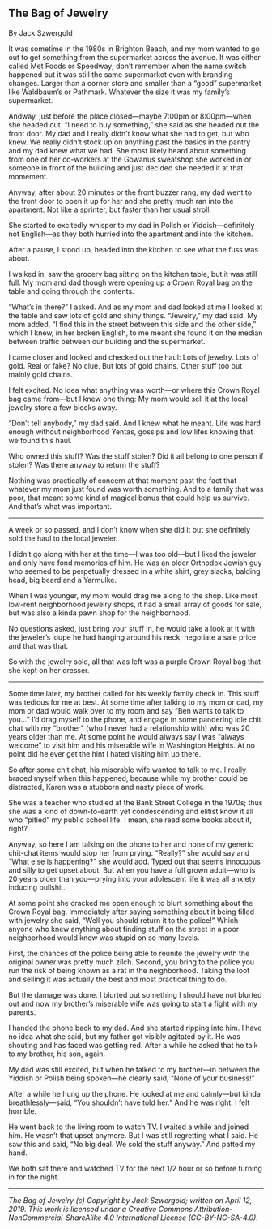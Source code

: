 ## The Bag of Jewelry

By Jack Szwergold

It was sometime in the 1980s in Brighton Beach, and my mom wanted to go out to get something from the supermarket across the avenue. It was either called Met Foods or Speedway; don’t remember when the name switch happened but it was still the same supermarket even with branding changes. Larger than a corner store and smaller than a “good” supermarket like Waldbaum’s or Pathmark. Whatever the size it was my family’s supermarket.

Andway, just before the place closed—maybe 7:00pm or 8:00pm—when she headed out. “I need to buy something,” she said as she headed out the front door. My dad and I really didn’t know what she had to get, but who knew. We really didn’t stock up on anything past the basics in the pantry and my dad knew what we had. She most likely heard about something from one of her co-workers at the Gowanus sweatshop she worked in or someone in front of the building and just decided she needed it at that momement.

Anyway, after about 20 minutes or the front buzzer rang, my dad went to the front door to open it up for her and she pretty much ran into the apartment. Not like a sprinter, but faster than her usual stroll.

She started to excitedly whisper to my dad in Polish or Yiddish—definitely not English—as they both hurried into the apartment and into the kitchen.

After a pause, I stood up, headed into the kitchen to see what the fuss was about.

I walked in, saw the grocery bag sitting on the kitchen table, but it was still full. My mom and dad though were opening up a Crown Royal bag on the table and going through the contents.

“What’s in there?” I asked. And as my mom and dad looked at me I looked at the table and saw lots of gold and shiny things. “Jewelry,” my dad said. My mom added, “I find this in the street between this side and the other side,” which I knew, in her broken English, to me meant she found it on the median between traffic between our building and the supermarket.

I came closer and looked and checked out the haul: Lots of jewelry. Lots of gold. Real or fake? No clue. But lots of gold chains. Other stuff too but mainly gold chains.

I felt excited. No idea what anything was worth—or where this Crown Royal bag came from—but I knew one thing: My mom would sell it at the local jewelry store a few blocks away.

“Don’t tell anybody,” my dad said. And I knew what he meant. Life was hard enough without neighborhood Yentas, gossips and low lifes knowing that we found this haul.

Who owned this stuff? Was the stuff stolen? Did it all belong to one person if stolen? Was there anyway to return the stuff?

Nothing was practically of concern at that moment past the fact that whatever my mom just found was worth something. And to a family that was poor, that meant some kind of magical bonus that could help us survive. And that’s what was important.

***

A week or so passed, and I don’t know when she did it but she definitely sold the haul to the local jeweler.

I didn’t go along with her at the time—I was too old—but I liked the jeweler and only have fond memories of him. He was an older Orthodox Jewish guy who seemed to be perpetually dressed in a white shirt, grey slacks, balding head, big beard and a Yarmulke.

When I was younger, my mom would drag me along to the shop. Like most low-rent neighborhood jewelry shops, it had a small array of goods for sale, but was also a kinda pawn shop for the neighborhood.

No questions asked, just bring your stuff in, he would take a look at it with the jeweler’s loupe he had hanging around his neck, negotiate a sale price and that was that.

So with the jewelry sold, all that was left was a purple Crown Royal bag that she kept on her dresser.

***

Some time later, my brother called for his weekly family check in. This stuff was tedious for me at best. At some time after talking to my mom or dad, my mom or dad would walk over to my room and say “Ben wants to talk to you…” I’d drag myself to the phone, and engage in some pandering idle chit chat with my “brother” (who I never had a relationship with) who was 20 years older than me. At some point he would always say I was “always welcome” to visit him and his miserable wife in Washington Heights. At no point did he ever get the hint I hated visiting him up there.

So after some chit chat, his miserable wife wanted to talk to me. I really braced myself when this happened, because while my brother could be distracted, Karen was a stubborn and nasty piece of work.

She was a teacher who studied at the Bank Street College in the 1970s; thus she was a kind of down-to-earth yet condescending and elitist know it all who “pitied” my public school life. I mean, she read some books about it, right?

Anyway, so here I am talking on the phone to her and none of my generic chit-chat items would stop her from prying. “Really?” she would say and “What else is happening?” she would add. Typed out that seems innocuous and silly to get upset about. But when you have a full grown adult—who is 20 years older than you—prying into your adolescent life it was all anxiety inducing bullshit.

At some point she cracked me open enough to blurt something about the Crown Royal bag. Immediately after saying something about it being filled with jewelry she said, “Well you should return it to the police!” Which anyone who knew anything about finding stuff on the street in a poor neighborhood would know was stupid on so many levels.

First, the chances of the police being able to reunite the jewelry with the original owner was pretty much zilch. Second, you bring to the police you run the risk of being known as a rat in the neighborhood. Taking the loot and selling it was actually the best and most practical thing to do.

But the damage was done. I blurted out something I should have not blurted out and now my brother’s miserable wife was going to start a fight with my parents.

I handed the phone back to my dad. And she started ripping into him. I have no idea what she said, but my father got visibly agitated by it. He was shouting and has faced was getting red. After a while he asked that he talk to my brother, his son, again.

My dad was still excited, but when he talked to my brother—in between the Yiddish or Polish being spoken—he clearly said, “None of your business!”

After a while he hung up the phone. He looked at me and calmly—but kinda breathlessly—said, “You shouldn’t have told her.” And he was right. I felt horrible.

He went back to the living room to watch TV. I waited a while and joined him. He wasn’t that upset anymore. But I was still regretting what I said. He saw this and said, “No big deal. We sold the stuff anyway.” And patted my hand.

We both sat there and watched TV for the next 1/2 hour or so before turning in for the night.

***

*The Bag of Jewelry (c) Copyright by Jack Szwergold; written on April 12, 2019. This work is licensed under a Creative Commons Attribution-NonCommercial-ShareAlike 4.0 International License (CC-BY-NC-SA-4.0).*
